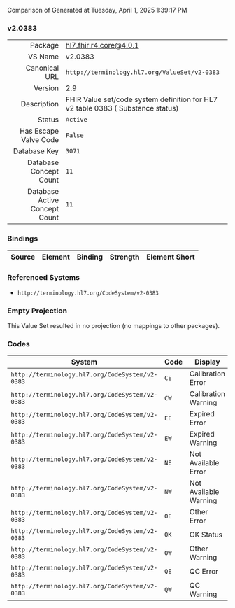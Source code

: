 Comparison of 
Generated at Tuesday, April 1, 2025 1:39:17 PM

### v2.0383

|      |     |
| ---: | --- |
| Package | hl7.fhir.r4.core@4.0.1 |
| VS Name | v2.0383 |
| Canonical URL | `http://terminology.hl7.org/ValueSet/v2-0383` |
| Version | 2.9 |
| Description | FHIR Value set/code system definition for HL7 v2 table 0383 ( Substance status) |
| Status | `Active` |
| Has Escape Valve Code | `False` |
| Database Key | `3071` |
| Database Concept Count | `11` |
| Database Active Concept Count | `11` |
### Bindings

| Source | Element | Binding | Strength | Element Short |
| ------ | ------- | ------- | -------- | ------------- |

### Referenced Systems

* `http://terminology.hl7.org/CodeSystem/v2-0383`
### Empty Projection

This Value Set resulted in no projection (no mappings to other packages).

### Codes

| System | Code | Display |
| ------ | ---- | ------- |
| `http://terminology.hl7.org/CodeSystem/v2-0383` | `CE` | Calibration Error |
| `http://terminology.hl7.org/CodeSystem/v2-0383` | `CW` | Calibration Warning |
| `http://terminology.hl7.org/CodeSystem/v2-0383` | `EE` | Expired Error |
| `http://terminology.hl7.org/CodeSystem/v2-0383` | `EW` | Expired Warning |
| `http://terminology.hl7.org/CodeSystem/v2-0383` | `NE` | Not Available Error |
| `http://terminology.hl7.org/CodeSystem/v2-0383` | `NW` | Not Available Warning |
| `http://terminology.hl7.org/CodeSystem/v2-0383` | `OE` | Other Error |
| `http://terminology.hl7.org/CodeSystem/v2-0383` | `OK` | OK Status |
| `http://terminology.hl7.org/CodeSystem/v2-0383` | `OW` | Other Warning |
| `http://terminology.hl7.org/CodeSystem/v2-0383` | `QE` | QC Error |
| `http://terminology.hl7.org/CodeSystem/v2-0383` | `QW` | QC Warning |

